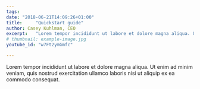 ```yaml
---
tags:
date: "2018-06-21T14:09:26+01:00"
title:     "Quickstart guide"
author: Casey Kuhlman, CEO
excerpt:   "Lorem tempor incididunt ut labore et dolore magna aliqua. Ut enim ad minim veniam, quis nostrud exercitation ullamco laboris nisi ut aliquip ex ea commodo consequat."
# thumbnail: example-image.jpg
youtube_id: "w7Ft2ymGmfc"

---
```


Lorem tempor incididunt ut labore et dolore magna aliqua. Ut enim ad minim veniam, quis nostrud exercitation ullamco laboris nisi ut aliquip ex ea commodo consequat.
